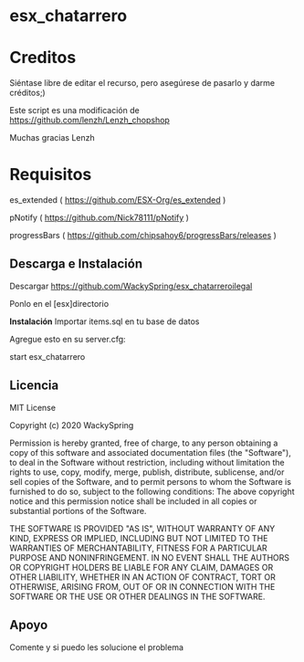 # esx_chatarrero

# Creditos
 Siéntase libre de editar el recurso, pero asegúrese de pasarlo y darme créditos;)
 
Este script es una modificación de https://github.com/lenzh/Lenzh_chopshop

Muchas gracias Lenzh

# Requisitos

es_extended ( https://github.com/ESX-Org/es_extended )

pNotify ( https://github.com/Nick78111/pNotify )

progressBars ( https://github.com/chipsahoy6/progressBars/releases )

## Descarga e Instalación

Descargar https://github.com/WackySpring/esx_chatarreroilegal

Ponlo en el [esx]directorio

**Instalación**
Importar items.sql en tu base de datos

Agregue esto en su server.cfg:

start esx_chatarrero

## Licencia


MIT License

Copyright (c) 2020 WackySpring

Permission is hereby granted, free of charge, to any person obtaining a copy
of this software and associated documentation files (the "Software"), to deal
in the Software without restriction, including without limitation the rights
to use, copy, modify, merge, publish, distribute, sublicense, and/or sell
copies of the Software, and to permit persons to whom the Software is
furnished to do so, subject to the following conditions:
The above copyright notice and this permission notice shall be included in all
copies or substantial portions of the Software.

THE SOFTWARE IS PROVIDED "AS IS", WITHOUT WARRANTY OF ANY KIND, EXPRESS OR
IMPLIED, INCLUDING BUT NOT LIMITED TO THE WARRANTIES OF MERCHANTABILITY,
FITNESS FOR A PARTICULAR PURPOSE AND NONINFRINGEMENT. IN NO EVENT SHALL THE
AUTHORS OR COPYRIGHT HOLDERS BE LIABLE FOR ANY CLAIM, DAMAGES OR OTHER
LIABILITY, WHETHER IN AN ACTION OF CONTRACT, TORT OR OTHERWISE, ARISING FROM,
OUT OF OR IN CONNECTION WITH THE SOFTWARE OR THE USE OR OTHER DEALINGS IN THE
SOFTWARE.


## Apoyo

Comente y si puedo les solucione el problema
